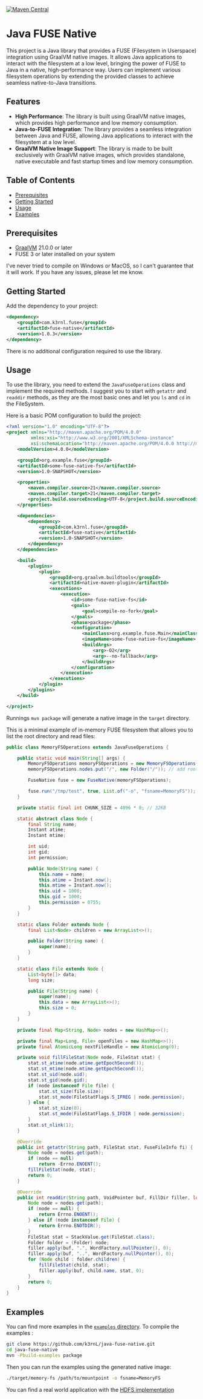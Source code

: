 [![Maven Central](https://maven-badges.herokuapp.com/maven-central/com.k3rnl.fuse/fuse-native/badge.svg)](https://maven-badges.herokuapp.com/maven-central/com.k3rnl.fuse/fuse-native)

# Java FUSE Native

This project is a Java library that provides a FUSE (Filesystem in Userspace) integration using GraalVM native images.
It allows Java applications to interact with the filesystem at a low level, bringing the power of FUSE to Java in a native, high-performance way. 
Users can implement various filesystem operations by extending the provided classes to achieve seamless native-to-Java transitions.

## Features
- **High Performance**: The library is built using GraalVM native images, which provides high performance and low memory consumption.
- **Java-to-FUSE Integration**: The library provides a seamless integration between Java and FUSE, allowing Java applications to interact with the filesystem at a low level.
- **GraalVM Native Image Support**: The library is made to be built exclusively with GraalVM native images, which provides standalone, native executable and fast startup times and low memory consumption.

## Table of Contents
- [Prerequisites](#prerequisites)
- [Getting Started](#getting-started)
- [Usage](#usage)
- [Examples](#examples)

## Prerequisites
- [GraalVM](https://www.graalvm.org/) 21.0.0 or later
- FUSE 3 or later installed on your system

I've never tried to compile on Windows or MacOS, so I can't guarantee that it will work. If you have any issues, please let me know.

## Getting Started
Add the dependency to your project:
```xml
<dependency>
    <groupId>com.k3rnl.fuse</groupId>
    <artifactId>fuse-native</artifactId>
    <version>1.0.3</version>
</dependency>
```
There is no additional configuration required to use the library.

## Usage
To use the library, you need to extend the `JavaFuseOperations` class and implement the required methods.
I suggest you to start with `getattr` and `readdir` methods, as they are the most basic ones and let you `ls` and `cd` in the FileSystem.

Here is a basic POM configuration to build the project:
```xml
<?xml version="1.0" encoding="UTF-8"?>
<project xmlns="http://maven.apache.org/POM/4.0.0"
         xmlns:xsi="http://www.w3.org/2001/XMLSchema-instance"
         xsi:schemaLocation="http://maven.apache.org/POM/4.0.0 http://maven.apache.org/xsd/maven-4.0.0.xsd">
    <modelVersion>4.0.0</modelVersion>

    <groupId>org.example.fuse</groupId>
    <artifactId>some-fuse-native-fs</artifactId>
    <version>1.0-SNAPSHOT</version>

    <properties>
        <maven.compiler.source>21</maven.compiler.source>
        <maven.compiler.target>21</maven.compiler.target>
        <project.build.sourceEncoding>UTF-8</project.build.sourceEncoding>
    </properties>

    <dependencies>
        <dependency>
            <groupId>com.k3rnl.fuse</groupId>
            <artifactId>fuse-native</artifactId>
            <version>1.0-SNAPSHOT</version>
        </dependency>
    </dependencies>

    <build>
        <plugins>
            <plugin>
                <groupId>org.graalvm.buildtools</groupId>
                <artifactId>native-maven-plugin</artifactId>
                <executions>
                    <execution>
                        <id>some-fuse-native-fs</id>
                        <goals>
                            <goal>compile-no-fork</goal>
                        </goals>
                        <phase>package</phase>
                        <configuration>
                            <mainClass>org.example.fuse.Main</mainClass>
                            <imageName>some-fuse-native-fs</imageName>
                            <buildArgs>
                                <arg>-O2</arg>
                                <arg>--no-fallback</arg>
                            </buildArgs>
                        </configuration>
                    </execution>
                </executions>
            </plugin>
        </plugins>
    </build>

</project>
```

Runnings `mvn package` will generate a native image in the `target` directory.

This is a minimal example of in-memory FUSE filesystem that allows you to list the root directory and read files:
```java
public class MemoryFSOperations extends JavaFuseOperations {

    public static void main(String[] args) {
        MemoryFSOperations memoryFSOperations = new MemoryFSOperations();
        memoryFSOperations.nodes.put("/", new Folder("/")); // add root directory

        FuseNative fuse = new FuseNative(memoryFSOperations);

        fuse.run("/tmp/test", true, List.of("-o", "fsname=MemoryFS"));
    }

    private static final int CHUNK_SIZE = 4096 * 8; // 32KB

    static abstract class Node {
        final String name;
        Instant atime;
        Instant mtime;

        int uid;
        int gid;
        int permission;

        public Node(String name) {
            this.name = name;
            this.atime = Instant.now();
            this.mtime = Instant.now();
            this.uid = 1000;
            this.gid = 1000;
            this.permission = 0755;
        }
    }

    static class Folder extends Node {
        final List<Node> children = new ArrayList<>();

        public Folder(String name) {
            super(name);
        }
    }

    static class File extends Node {
        List<byte[]> data;
        long size;

        public File(String name) {
            super(name);
            this.data = new ArrayList<>();
            this.size = 0;
        }
    }

    private final Map<String, Node> nodes = new HashMap<>();

    private final Map<Long, File> openFiles = new HashMap<>();
    private final AtomicLong nextFileHandle = new AtomicLong(0);

    private void fillFileStat(Node node, FileStat stat) {
        stat.st_atime(node.atime.getEpochSecond());
        stat.st_mtime(node.mtime.getEpochSecond());
        stat.st_uid(node.uid);
        stat.st_gid(node.gid);
        if (node instanceof File file) {
            stat.st_size(file.size);
            stat.st_mode(FileStatFlags.S_IFREG | node.permission);
        } else {
            stat.st_size(0);
            stat.st_mode(FileStatFlags.S_IFDIR | node.permission);
        }
        stat.st_nlink(1);
    }

    @Override
    public int getattr(String path, FileStat stat, FuseFileInfo fi) {
        Node node = nodes.get(path);
        if (node == null) 
            return -Errno.ENOENT();
        fillFileStat(node, stat);
        return 0;
    }

    @Override
    public int readdir(String path, VoidPointer buf, FillDir filler, long offset, FuseFileInfo fi) {
        Node node = nodes.get(path);
        if (node == null) {
            return Errno.ENOENT();
        } else if (node instanceof File) {
            return Errno.ENOTDIR();
        }
        FileStat stat = StackValue.get(FileStat.class);
        Folder folder = (Folder) node;
        filler.apply(buf, ".", WordFactory.nullPointer(), 0);
        filler.apply(buf, "..", WordFactory.nullPointer(), 0);
        for (Node child : folder.children) {
            fillFileStat(child, stat);
            filler.apply(buf, child.name, stat, 0);
        }
        return 0;
    }
}
```

## Examples
You can find more examples in the [`examples` directory](https://github.com/k3rnL/java-fuse-native/tree/main/src/main/java/com/k3rnl/fuse/examples).
To compile the examples :

```bash
git clone https://github.com/k3rnL/java-fuse-native.git
cd java-fuse-native
mvn -Pbuild-examples package
```

Then you can run the examples using the generated native image:
```bash
./target/memory-fs /path/to/mountpoint -o fsname=MemoryFS
```

You can find a real world application with the [HDFS implementation](https://github.com/k3rnL/java-hdfs-fuse)